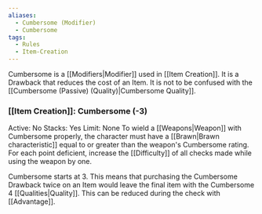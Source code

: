 ```yaml
---
aliases:
  - Cumbersome (Modifier)
  - Cumbersome
tags:
  - Rules
  - Item-Creation
---
```

Cumbersome is a [[Modifiers|Modifier]] used in [[Item Creation]]. It is a Drawback that reduces the cost of an Item. It is not to be confused with the [[Cumbersome (Passive) (Quality)|Cumbersome Quality]].

### [[Item Creation]]: Cumbersome (-3)
Active: No
Stacks: Yes
Limit: None
To wield a [[Weapons|Weapon]] with Cumbersome properly, the character must have a [[Brawn|Brawn characteristic]] equal to or greater than the weapon's Cumbersome rating. For each point deficient, increase the [[Difficulty]] of all checks made while using the weapon by one. 

Cumbersome starts at 3. This means that purchasing the Cumbersome Drawback twice on an Item would leave the final item with the Cumbersome 4 [[Qualities|Quality]]. This can be reduced during the check with [[Advantage]].